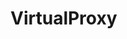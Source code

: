 # VirtualProxy

<!-- 
const forward = (name) => function () { 
  return name in this.handler ?
    this.handler[name](...arguments) :
    Reflect[name](...arguments);
};

const dispatch = (name, handler, array) => name in handler ?
  handler[name](...array) :
  Reflect[name](...array);

const synchronize = (self, shadow) => {
  if (Reflect.isExtensible(shadow)) {
    Reflect.setPrototypeOf(shadow, dispatch("getPrototypeOf", self.handler, [self.target]));
    const keys = Reflect.ownKeys(shadow);
    for (let key of dispatch("ownKeys", self.handler, [self.target])) {
      if (!keys.includes(key)) {
        Reflect.defineProperty(shadow, key, {configurable:true});
      }
    }
    Reflect.preventExtensions(shadow);
  }
};

const ShadowHandlerPrototype = {
  apply: forward("apply"),
  construct: forward("construct"),
  getPrototypeOf: forward("getPrototypeOf"),
  setPrototypeOf: forward("setPrototypeOf"),
  get: forward("get"),
  set: forward("set"),
  has: forward("has"),
  ownKeys: forward("ownKeys"),
  deleteProperty: forward("deleteProperty"),
  defineProperty: function (shadow, key, descriptor) {
    descriptor = Object.assign({}, descriptor);
    const result = dispatch("defineProperty", this.handler, [this.target, key, descriptor]);
    if (result && !descriptor.configurable)
      Reflect.defineProperty(shadow, key, descriptor);
    return result;
  },
  getOwnPropertyDescriptor: function (shadow, key) {
    const result = dispatch("getOwnPropertyDescriptor", this.handler, [this.target, key])
    if (!result.configurable)
      Reflect.defineProperty(shadow, key, result);
    return result;
  },
  preventExtensions: function (shadow) {
    const result = dispatch("preventExtensions", this.handler, [this.target]);
    if (result)
      synchronize(this, shadow);
    return result;
  },
  isExtensible: function (shadow) {
    const result = dispatch("isExtensible", this.handler, [this.target]);
    if (!result)
      synchronize(this, shadow);
    return result;
  }
};

function ShadowProxy (shadow, target, handler) {
  if (!new.target)
    throw new Error("Constructor ShadowProxy requires 'new'");
  const shadowHandler = Object.create(ShadowHandlerPrototype);
  shadowHandler.handler = handler;
  shadowHandler.target = target;
  return new Proxy(shadow, shadowHandler);
}; -->
